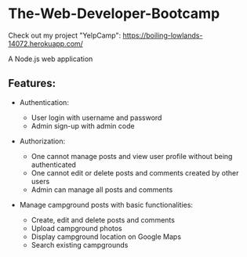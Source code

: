 # The-Web-Developer-Bootcamp

Check out my project "YelpCamp":
https://boiling-lowlands-14072.herokuapp.com/

A Node.js web application

## Features:
  - Authentication:
      - User login with username and password
      - Admin sign-up with admin code

  - Authorization:
    - One cannot manage posts and view user profile without being authenticated
    - One cannot edit or delete posts and comments created by other users
    - Admin can manage all posts and comments

  - Manage campground posts with basic functionalities:
    - Create, edit and delete posts and comments
    - Upload campground photos
    - Display campground location on Google Maps
    - Search existing campgrounds
      
